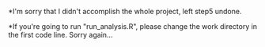 *I'm sorry that I didn't accomplish the whole project, left step5 undone.

*If you're going to  run "run_analysis.R", please change the work directory in the first code line. Sorry again...